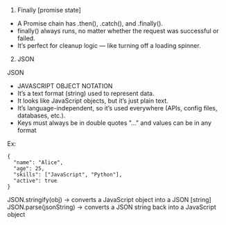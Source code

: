 1. Finally [promise state]

  - A Promise chain has .then(), .catch(), and .finally().
  - finally() always runs, no matter whether the request was successful or failed.
  - It’s perfect for cleanup logic — like turning off a loading spinner.





2. JSON


JSON 

  - JAVASCRIPT OBJECT NOTATION
  - It’s a text format (string) used to represent data.
  - It looks like JavaScript objects, but it’s just plain text.
  - It’s language-independent, so it’s used everywhere (APIs, config files, databases, etc.).
  - Keys must always be in double quotes "..." and values can be in any format

  Ex:

    {
      "name": "Alice",
      "age": 25,
      "skills": ["JavaScript", "Python"],
      "active": true
    }


JSON.stringify(obj) → converts a JavaScript object into a JSON [string]
JSON.parse(jsonString) → converts a JSON string back into a JavaScript object

